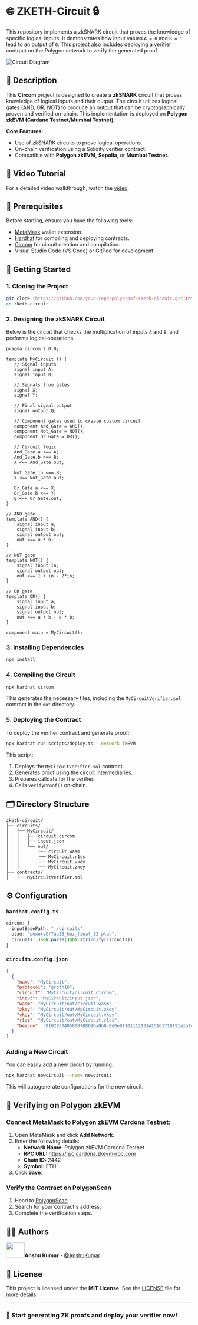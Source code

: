 # 🌐 ZKETH-Circuit 🔒

This repository implements a zkSNARK circuit that proves the knowledge of specific logical inputs. It demonstrates how input values `A = 0` and `B = 1` lead to an output of `0`. This project also includes deploying a verifier contract on the Polygon network to verify the generated proof.

![Circuit Diagram](https://github.com/user-attachments/assets/b2ecc304-5c9e-4ed6-8b19-7ba18bc20612)

## 📜 Description

This **Circom** project is designed to create a **zkSNARK** circuit that proves knowledge of logical inputs and their output. The circuit utilizes logical gates (AND, OR, NOT) to produce an output that can be cryptographically proven and verified on-chain. This implementation is deployed on **Polygon zkEVM (Cardano Testnet/Mumbai Testnet)**.

**Core Features:**
- Use of zkSNARK circuits to prove logical operations.
- On-chain verification using a Solidity verifier contract.
- Compatible with **Polygon zkEVM**, **Sepolia**, or **Mumbai Testnet**.

## 🎥 Video Tutorial

For a detailed video walkthrough, watch the [video](https://drive.google.com/file/d/1RdVPefJ9uOv87c0zZs0ty5EMY__dVRVS/view?usp=sharing).

## 🚀 Prerequisites

Before starting, ensure you have the following tools:

- [MetaMask](https://metamask.io/) wallet extension.
- [Hardhat](https://hardhat.org/) for compiling and deploying contracts.
- [Circom](https://docs.circom.io/) for circuit creation and compilation.
- Visual Studio Code (VS Code) or GitPod for development.

## 🏁 Getting Started

### 1. Cloning the Project

```bash
git clone [https://github.com/your-repo/polyproof-zketh-circuit.git](https://github.com/Ansh-Ks18/Polygon-zkEVM.git)
cd zketh-circuit
```

### 2. Designing the zkSNARK Circuit

Below is the circuit that checks the multiplication of inputs `A` and `B`, and performs logical operations.

```circom
pragma circom 2.0.0;

template MyCircuit () {
   // Signal inputs
   signal input A;
   signal input B;

   // Signals from gates
   signal X;
   signal Y;

   // Final signal output
   signal output Q;

   // Component gates used to create custom circuit
   component And_Gate = AND();
   component Not_Gate = NOT();
   component Or_Gate = OR();
   
   // Circuit logic
   And_Gate.a <== A;
   And_Gate.b <== B;
   X <== And_Gate.out;

   Not_Gate.in <== B;
   Y <== Not_Gate.out;

   Or_Gate.a <== X;
   Or_Gate.b <== Y;
   Q <== Or_Gate.out;
}

// AND gate
template AND() {
    signal input a;
    signal input b;
    signal output out;
    out <== a * b;
}

// NOT gate
template NOT() {
    signal input in;
    signal output out;
    out <== 1 + in - 2*in;
}

// OR gate
template OR() {
    signal input a;
    signal input b;
    signal output out;
    out <== a + b - a * b;
}

component main = MyCircuit();
```

### 3. Installing Dependencies

```bash
npm install
```

### 4. Compiling the Circuit

```bash
npx hardhat circom
```

This generates the necessary files, including the `MyCircuitVerifier.sol` contract in the `out` directory.

### 5. Deploying the Contract

To deploy the verifier contract and generate proof:

```bash
npx hardhat run scripts/deploy.ts --network zkEVM
```

This script:
1. Deploys the `MyCircuitVerifier.sol` contract.
2. Generates proof using the circuit intermediaries.
3. Prepares calldata for the verifier.
4. Calls `verifyProof()` on-chain.

## 🗂️ Directory Structure

```
zketh-circuit/
├── circuits/
│   ├── MyCircuit/
│   │   ├── circuit.circom
│   │   ├── input.json
│   │   └── out/
│   │       ├── circuit.wasm
│   │       ├── MyCircuit.r1cs
│   │       ├── MyCircuit.vkey
│   │       └── MyCircuit.zkey
├── contracts/
│   └── MyCircuitVerifier.sol
```

## ⚙️ Configuration

### `hardhat.config.ts`

```typescript
circom: {
  inputBasePath: "./circuits",
  ptau: "powersOfTau28_hez_final_12.ptau",
  circuits: JSON.parse(JSON.stringify(circuits))
}
```

### `circuits.config.json`

```json
[
  {
    "name": "MyCircuit",
    "protocol": "groth16",
    "circuit": "MyCircuit/circuit.circom",
    "input": "MyCircuit/input.json",
    "wasm": "MyCircuit/out/circuit.wasm",
    "zkey": "MyCircuit/out/MyCircuit.zkey",
    "vkey": "MyCircuit/out/MyCircuit.vkey",
    "r1cs": "MyCircuit/out/MyCircuit.r1cs",
    "beacon": "0102030405060708090a0b0c0d0e0f101112131415161718191a1b1c1d1e1f"
  }
]
```

### Adding a New Circuit

You can easily add a new circuit by running:

```bash
npx hardhat newcircuit --name newcircuit
```

This will autogenerate configurations for the new circuit.

## 📝 Verifying on Polygon zkEVM

### Connect MetaMask to Polygon zkEVM Cardona Testnet:

1. Open MetaMask and click **Add Network**.
2. Enter the following details:
    - **Network Name:** Polygon zkEVM Cardona Testnet
    - **RPC URL:** https://rpc.cardona.zkevm-rpc.com
    - **Chain ID:** 2442
    - **Symbol:** ETH
3. Click **Save**.

### Verify the Contract on PolygonScan

1. Head to [PolygonScan](https://cardona-zkevm.polygonscan.com/).
2. Search for your contract's address.
3. Complete the verification steps.

## 👨‍💻 Authors

<img src="https://github.com/user-attachments/assets/b822f86c-fb45-4dac-8097-7e95dd91a304" width="50" height="40">**Anshu Kumar** - [@AnshuKumar](https://github.com/Ansh-Ks18)

## 📄 License

This project is licensed under the **MIT License**. See the [LICENSE](LICENSE.md) file for more details.

---

### 🎉 Start generating ZK proofs and deploy your verifier now!
